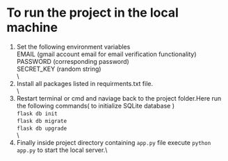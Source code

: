 # To run the project in the local machine
1. Set the following environment variables\
EMAIL (gmail account email for email verification functionality)\
PASSWORD (corresponding password)\
SECRET_KEY (random string)\
\
2. Install all packages listed in requirments.txt file.\
\
3. Restart terminal or cmd and naviage back to the project folder.Here run the following commands( to initialize SQLite database )\
`flask db init`\
`flask db migrate`\
`flask db upgrade`\
\
4. Finally inside project directory containing `app.py` file execute `python app.py` to start the local server.\


